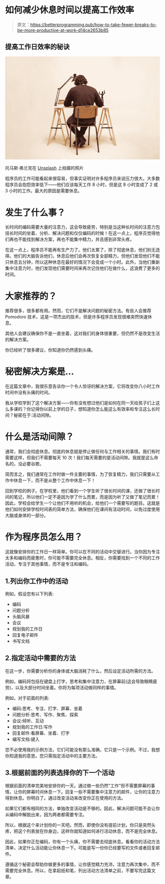 # 如何减少休息时间以提高工作效率

> 原文：<https://betterprogramming.pub/how-to-take-fewer-breaks-to-be-more-productive-at-work-d14ce2653b85>

## 提高工作日效率的秘诀

![](img/818a333607743b5a19098244388755be.png)

托马斯·弗兰克在 [Unsplash](https://unsplash.com?utm_source=medium&utm_medium=referral) 上拍摄的照片

程序员的工作可能看起来很容易，但事实证明对许多程序员来说压力很大。大多数程序员会抱怨效率低下——他们应该每天工作 8 小时，但是这 8 小时变成了 2 或 3 小时的工作。最大的原因是需要休息。

# 发生了什么事？

长时间的编码需要大量的注意力，这会导致疲劳，特别是当这种长时间的注意力包括长时间的坐着、分析、解决问题和仅仅编码的时候！在这一点上，程序员觉得他们再也不能找到解决方案，再也不能集中精力，并且感到非常头疼。

在这一点上，程序员不能再有生产力了。他们太累了，除了彻底休息，他们别无选择。他们的大脑告诉他们，休息后他们会再次恢复全部精力，但他们发现他们不能只休息五分钟，所以这种休息在最好的情况下会变成一个小时。此外，当他们重新集中注意力时，他们发现他们需要时间来再次记住他们在做什么，这浪费了更多的时间。

# 大家推荐的？

推荐很多，很多都有用。然而，它们不是解决问题的秘密方法。有些人会推荐 Pomodoro 技术，这是一项杰出的技术，但是许多程序员发现很难突然快速休息。

其他人会建议确保你不是一直坐着，这对我们的身体很重要，但仍然不是改变生活的解决方案。

你已经听了很多建议，你知道你仍然感到头痛。

# 秘密解决方案是…

在这篇文章中，我很乐意告诉你一个令人惊讶的解决方案，它将改变你八小时工作时间中没有头痛的时间。

我从学校学到了这个解决方案——你有没有想过他们是如何在同一天给孩子们上这么多课的？你记得你以前上学的日子，想知道你怎么能这么有效率和专注这么长时间？秘密在于:活动间隙。

# 什么是活动间隙？

通常，我们会彻底休息。彻底的休息就是停止做任何与工作相关的事情。我们有时需要这样，但我们不需要每天 10 次！我们每天需要的是活动间隙。我就是这么命名的，没必要谷歌。

简而言之，我们通常在工作时做一件主要的事情，为了恢复精力，我们只需要从工作中休息一下，而不是从整个工作中休息一下！

回到学校的例子。在学校里，他们看到一个学生听了很长时间的课，还做了很长时间的笔记，所以他们一定不是因为学了什么而累，而是因为听了又做了笔记而累！因此，学校会给学生一个让他们不用听的机会，给他们一个需要写的题目。这就是他们如何安排学校时间表的简单方法，确保他们在课间有活动时间，以免过度使用大脑或身体的一部分。

# 作为程序员怎么用？

这就像安排你的工作日一样简单。你可以在不同的活动中交替进行。当你因为专注太多和编码而疲惫时，你可能不需要完全休息。相反，你需要找到一个不同的工作活动，专注于其他事情，而不是专注和编码。

## 1.列出你工作中的活动

例如，假设您有以下列表:

*   编码
*   问题分析
*   头脑风暴
*   会议
*   规划我的工作日
*   回复电子邮件
*   书写文档

## 2.指定活动中需要的方法

在这一步，你需要分析你的身体或大脑消耗了什么，然后设定活动所需的方法。

例如，编码将包括在键盘上打字，思考和集中注意力，在屏幕前(这会导致眼睛疲劳)，以及大部分时间坐着。你将为每项活动做同样的事情。

例如，对于前面的列表:

*   编码:思考、专注、打字、屏幕、坐着
*   问题分析:思考、写作、聚焦、探索
*   会议:倾听、互动
*   规划我的工作日:写作
*   回复邮件:看屏幕、坐着、打字
*   编写文档:键入

您不必使用我的示例方法，它们可能没有那么准确，它只是一个示例。不过，我想你知道我的意思。您只需指定活动中的主要方法。

## 3.根据前面的列表选择你的下一个活动

根据前面的清单完美地安排你的一天。通过做一些仍然“工作”但不需要屏幕的事情，让你的屏幕时间休息一下。回复一些不需要集中注意力的邮件，让你的注意力得到休息。你明白了。通过改变活动来改变你正在使用的方法。

如果它们都有相同的方法，单独改变活动是不够的。因此，解决问题可能不会让你从编码中解脱出来，因为两者都需要专注。

所以，根据这个来计划你的一天吧。然而，即使你没有提前计划，你只是突然头疼，把这个列表放在你身边，这样你就知道如何进行活动休息，而不是完全休息。

因此，如果你正在编码，你有一个头痛，你不需要去彻底休息。看看你的活动方法清单，决定什么活动能让你休息一下。可能是写一份你已经要写的文件或者回复邮件。

遵循这个秘密会帮助你做更多的事情，让你感觉精力充沛，注意力再次集中，而不需要完全休息。所以，在拿起纸和笔，列出活动方法清单之前，不要写完这篇文章。